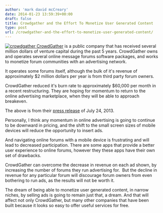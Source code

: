 ```yaml
---
author: 'mark david mcCreary'
date: 2014-01-23 13:59:39+00:00
draft: false
title: Crowdgather and the Effort To Monetize User Generated Content
type: post
url: /crowdgather-and-the-effort-to-monetize-user-generated-content/
---
```


[![crowdgather](/uploads/2014/01/crowdgather.jpeg)
](/uploads/2014/01/crowdgather.jpeg)[CrowdGather](http://www.crowdgather.com) is a public company that has received several million dollars of venture capital during the past 5 years. CrowdGather owns and operates several online message forums software packages, and works to monetize forum communities with an advertising network.

It operates some forums itself, although the bulk of it's revenue of approximately $2 million dollars per year is from third party forum owners.

CrowdGather reduced it's burn rate to approximately $60,000 per month in a recent restructuring. They are hoping for momentum to return to the online advertising marketplace, when they will be able to approach breakeven.

The above is from their [press release](http://www.businesswire.com/news/home/20130724005445/en/CrowdGather-Announces-2013-Year-Results-Update-Corporate#.UuEEJP16j-k) of July 24, 2013.

Personally, I think any momentum in online advertising is going to continue to be downward in pricing, and the shift to the small screen sizes of mobile devices will reduce the opportunity to insert ads.

And navigating online forums with a mobile device is frustrating and will lead to decreased participation. There are some apps that provide a better user experience to online forums, however they these apps have their own set of drawbacks.

CrowdGather can overcome the decrease in revenue on each ad shown, by increasing the number of forums they run advertising for.  But the decline in revenue for any particular forum will discourage forum owners from even bothering to run ads, as the results will not be worth it.

The dream of being able to monetize user generated content, in narrow niches, by selling ads is going to remain just that, a dream. And that will affect not only CrowdGather, but many other companies that have been built because it looks so easy to offer useful services for free.
